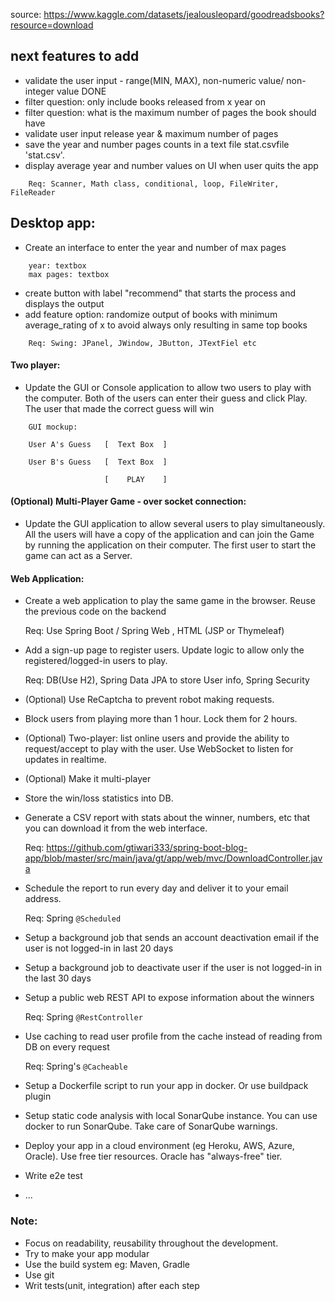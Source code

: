 source: https://www.kaggle.com/datasets/jealousleopard/goodreadsbooks?resource=download

## next features to add
- validate the user input - range(MIN, MAX), non-numeric value/ non-integer value DONE
- filter question: only include books released from x year on
- filter question: what is the maximum number of pages the book should have
- validate user input release year & maximum number of pages
- save the year and number pages counts in a text file stat.csvfile 'stat.csv'. 
- display average year and number values on UI when user quits the app

```
    Req: Scanner, Math class, conditional, loop, FileWriter, FileReader
```

## Desktop app:

- Create an interface to enter the year and number of max pages

```
    year: textbox
    max pages: textbox
```

- create button with label "recommend" that starts the process and displays the output
- add feature option: randomize output of books with minimum average_rating of x to avoid always only resulting in same top books

```
    Req: Swing: JPanel, JWindow, JButton, JTextFiel etc
```


#### Two player:
- Update the GUI or Console application to allow two users to play with the computer. Both of the users can enter their guess and click Play. The user that made the correct guess will win

```
    GUI mockup:

    User A's Guess   [  Text Box  ]
    
    User B's Guess   [  Text Box  ]

                     [    PLAY    ]
```

#### (Optional) Multi-Player Game - over socket connection:
- Update the GUI application to allow several users to play simultaneously. All the users will have a copy of the application and can join the Game by running the application on their computer. The first user to start the game can act as a Server.

#### Web Application:

- Create a web application to play the same game in the browser. Reuse the previous code on the backend

    Req: Use Spring Boot / Spring Web , HTML (JSP or Thymeleaf)

- Add a sign-up page to register users. Update logic to allow only the registered/logged-in users to play. 
    
    Req: DB(Use H2), Spring Data JPA to store User info, Spring Security
 
- (Optional) Use ReCaptcha to prevent robot making requests.

- Block users from playing more than 1 hour. Lock them for 2 hours.

- (Optional) Two-player: list online users and provide the ability to request/accept to play with the user. Use WebSocket to listen for updates in realtime.

- (Optional) Make it multi-player

- Store the win/loss statistics into DB.

-  Generate a CSV report with stats about the winner, numbers, etc that you can download it from the web interface. 

    Req: https://github.com/gtiwari333/spring-boot-blog-app/blob/master/src/main/java/gt/app/web/mvc/DownloadController.java

-  Schedule the report to run every day and deliver it to your email address.

    Req: Spring `@Scheduled` 

-  Setup a background job that sends an account deactivation email if the user is not logged-in in last 20 days

-  Setup a background job to deactivate user if the user is not logged-in in the last 30 days

-  Setup a public web REST API to expose information about the winners

    Req: Spring `@RestController`

-  Use caching to read user profile from the cache instead of reading from DB on every request
    
    Req: Spring's `@Cacheable`

-  Setup a Dockerfile script to run your app in docker. Or use buildpack plugin

-  Setup static code analysis with local SonarQube instance. You can use docker to run SonarQube. Take care of SonarQube warnings.

-  Deploy your app in a cloud environment (eg Heroku, AWS, Azure, Oracle). Use free tier resources. Oracle has "always-free" tier.

- Write e2e test

- ...


### Note: 

- Focus on readability, reusability throughout the development.
- Try to make your app modular
- Use the build system eg: Maven, Gradle
- Use git
- Writ tests(unit, integration) after each step 
